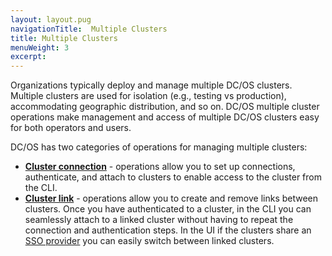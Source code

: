 ```yaml
---
layout: layout.pug
navigationTitle:  Multiple Clusters
title: Multiple Clusters
menuWeight: 3
excerpt:
---
```


Organizations typically deploy and manage multiple DC/OS clusters. Multiple clusters are used for isolation (e.g., testing vs production), accommodating geographic distribution, and so on. DC/OS multiple cluster operations make management and access of multiple DC/OS clusters easy for both operators and users.

DC/OS has two categories of operations for managing multiple clusters:

- **[Cluster connection](/1.11/administering-clusters/multiple-clusters/cluster-connections/)** - operations allow you to set up connections, authenticate, and attach to clusters to enable access to the cluster from the CLI.
- **[Cluster link](/1.11/administering-clusters/multiple-clusters/cluster-links/)** - operations allow you to create and remove links between clusters. Once you have authenticated to a cluster, in the CLI you can seamlessly attach to a linked cluster without having to repeat the connection and authentication steps. In the UI if the clusters share an [SSO provider](/1.11/security/ent/sso/) you can easily switch between linked clusters.
